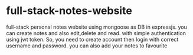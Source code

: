 # full-stack-notes-website
full-stack personal notes website using mongoose as DB in expressjs.
you can create notes and also edit,delete and read.
with simple authentication using jwt token. So, you need to create account then login with correct username and password.
you can also add your notes to favourite
